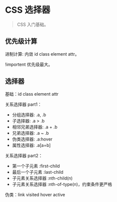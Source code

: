 # CSS 选择器

> CSS 入门基础。

## 优先级计算

进制计算: 内敛 id class element attr。

!importent 优先级最大。

## 选择器

基础：id class element attr

关系选择器 part1：
 - 分组选择器: .a, .b
 - 子选择器: .a > .b
 - 相邻兄弟选择器: .a + .b
 - 兄弟选择器: .a ~ .b
 - 伪类选择器: .a:hover
 - 属性选择器: .a[a=b]

关系选择器 part2：
 - 第一个子元素 :first-child
 - 最后一个子元素 :last-child
 - 子元素关系选择器 :nth-child(n)
 - 子元素关系选择器 :nth-of-type(n)，约束条件更严格

伪类：link visited hover active
